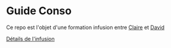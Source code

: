 # Guide Conso

Ce repo est l'objet d'une formation infusion entre [Claire](https://github.com/clairezed) et [David](https://github.com/DavidBruant)

[Détails de l'infusion](infusion.md)
